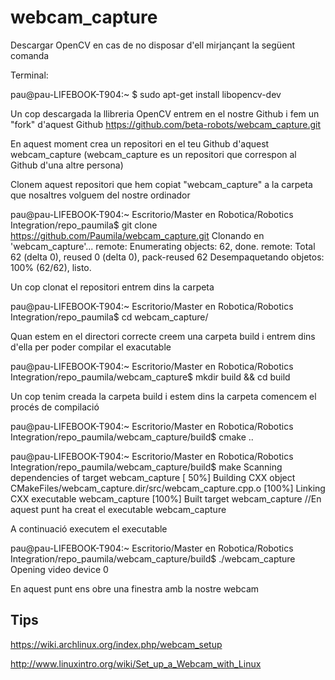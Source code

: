 # webcam_capture

Descargar OpenCV en cas de no disposar d'ell mirjançant la següent comanda

Terminal:

pau@pau-LIFEBOOK-T904:~ $ sudo apt-get install libopencv-dev

Un cop descargada la llibreria OpenCV entrem en el nostre Github i fem un "fork" d'aquest Github https://github.com/beta-robots/webcam_capture.git

En aquest moment crea un repositori en el teu Github d'aquest webcam_capture (webcam_capture es un repositori que correspon al Github d'una altre persona)

Clonem aquest repositori que hem copiat "webcam_capture" a la carpeta que nosaltres volguem del nostre ordinador

pau@pau-LIFEBOOK-T904:~ Escritorio/Master en Robotica/Robotics Integration/repo_paumila$ git clone https://github.com/Paumila/webcam_capture.git
Clonando en 'webcam_capture'...
remote: Enumerating objects: 62, done.
remote: Total 62 (delta 0), reused 0 (delta 0), pack-reused 62
Desempaquetando objetos: 100% (62/62), listo.

Un cop clonat el repositori entrem dins la carpeta

pau@pau-LIFEBOOK-T904:~ Escritorio/Master en Robotica/Robotics Integration/repo_paumila$ cd webcam_capture/

Quan estem en el directori correcte creem una carpeta build i entrem dins d'ella per poder compilar el exacutable

pau@pau-LIFEBOOK-T904:~ Escritorio/Master en Robotica/Robotics Integration/repo_paumila/webcam_capture$ mkdir build && cd build

Un cop tenim creada la carpeta build i estem dins la carpeta comencem el procés de compilació

pau@pau-LIFEBOOK-T904:~ Escritorio/Master en Robotica/Robotics Integration/repo_paumila/webcam_capture/build$ cmake ..

pau@pau-LIFEBOOK-T904:~ Escritorio/Master en Robotica/Robotics Integration/repo_paumila/webcam_capture/build$ make
Scanning dependencies of target webcam_capture
[ 50%] Building CXX object CMakeFiles/webcam_capture.dir/src/webcam_capture.cpp.o
[100%] Linking CXX executable webcam_capture
[100%] Built target webcam_capture //En aquest punt ha creat el executable webcam_capture

A continuació executem el executable

pau@pau-LIFEBOOK-T904:~ Escritorio/Master en Robotica/Robotics Integration/repo_paumila/webcam_capture/build$ ./webcam_capture 
Opening video device 0

En aquest punt ens obre una finestra amb la nostre webcam

## Tips
https://wiki.archlinux.org/index.php/webcam_setup

http://www.linuxintro.org/wiki/Set_up_a_Webcam_with_Linux
